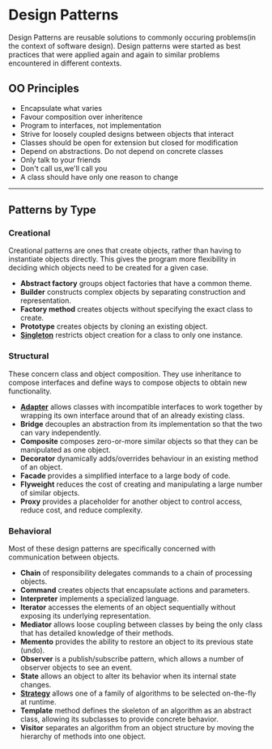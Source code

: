 # Design Patterns

Design Patterns are reusable solutions to commonly occuring problems(in the context of software design). Design patterns were started as best practices that were applied again and again to similar problems encountered in different contexts. 



## OO Principles
- Encapsulate what varies
- Favour composition over inheritence
- Program to interfaces, not implementation
- Strive for loosely coupled designs between objects that interact 
- Classes should be open for extension but closed for modification
- Depend on abstractions. Do not depend on concrete classes
- Only talk to your friends
- Don't call us,we'll call you
- A class should have only one reason to change
 
 


------------



## Patterns by Type


### Creational 
Creational patterns are ones that create objects, rather than having to instantiate objects directly. This gives the program more flexibility in deciding which objects need to be created for a given case.

- **Abstract factory** groups object factories that have a common theme.
- **Builder** constructs complex objects by separating construction and representation.
- **Factory method** creates objects without specifying the exact class to create.
- **Prototype** creates objects by cloning an existing object.
- [**Singleton**](Singleton.abap) restricts object creation for a class to only one instance.

 



### Structural
These concern class and object composition. They use inheritance to compose interfaces and define ways to compose objects to obtain new functionality.

- [**Adapter**](Adapter.abap) allows classes with incompatible interfaces to work together by wrapping its own interface around that of an already existing class.
- **Bridge** decouples an abstraction from its implementation so that the two can vary independently.
- **Composite** composes zero-or-more similar objects so that they can be manipulated as one object.
- **Decorator** dynamically adds/overrides behaviour in an existing method of an object.
- **Facade** provides a simplified interface to a large body of code.
- **Flyweight** reduces the cost of creating and manipulating a large number of similar objects.
- **Proxy** provides a placeholder for another object to control access, reduce cost, and reduce complexity.

 


### Behavioral
Most of these design patterns are specifically concerned with communication between objects.

- **Chain** of responsibility delegates commands to a chain of processing objects.
- **Command** creates objects that encapsulate actions and parameters.
- **Interpreter** implements a specialized language.
- **Iterator** accesses the elements of an object sequentially without exposing its underlying representation.
- **Mediator** allows loose coupling between classes by being the only class that has detailed knowledge of their methods.
- **Memento** provides the ability to restore an object to its previous state (undo).
- **Observer** is a publish/subscribe pattern, which allows a number of observer objects to see an event.
- **State** allows an object to alter its behavior when its internal state changes.
- [**Strategy**](Strategy.abap) allows one of a family of algorithms to be selected on-the-fly at runtime.
- **Template** method defines the skeleton of an algorithm as an abstract class, allowing its subclasses to provide concrete behavior.
- **Visitor** separates an algorithm from an object structure by moving the hierarchy of methods into one object.
